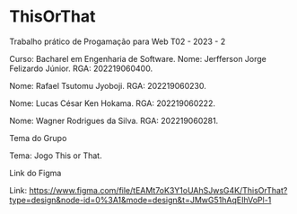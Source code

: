 # ThisOrThat
Trabalho prático de Progamação para Web T02 - 2023 - 2

Curso: Bacharel em Engenharia de Software.
Nome: Jerfferson Jorge Felizardo Júnior.
RGA: 202219060400. 


Nome: Rafael Tsutomu Jyoboji.
RGA: 202219060230.


Nome: Lucas César Ken Hokama.
RGA: 202219060222.


Nome: Wagner Rodrigues da Silva.
RGA: 202219060281.

Tema do Grupo

Tema: Jogo This or That.

Link do Figma

Link: https://www.figma.com/file/tEAMt7oK3Y1oUAhSJwsG4K/ThisOrThat?type=design&node-id=0%3A1&mode=design&t=JMwG51hAqEIhVoPl-1
